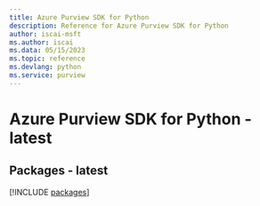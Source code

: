 ```yaml
---
title: Azure Purview SDK for Python
description: Reference for Azure Purview SDK for Python
author: iscai-msft
ms.author: iscai
ms.data: 05/15/2023
ms.topic: reference
ms.devlang: python
ms.service: purview
---
```

# Azure Purview SDK for Python - latest
## Packages - latest
[!INCLUDE [packages](purview-index.md)]